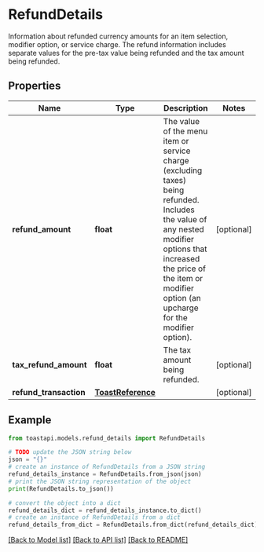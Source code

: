 # RefundDetails

Information about refunded currency amounts for an item selection, modifier option, or service charge. The refund information includes separate values for the pre-tax value being refunded and the tax amount being refunded. 

## Properties

Name | Type | Description | Notes
------------ | ------------- | ------------- | -------------
**refund_amount** | **float** | The value of the menu item or service charge (excluding taxes) being refunded. Includes the value of any nested modifier options that increased the price of the item or modifier option (an upcharge for the modifier option).  | [optional] 
**tax_refund_amount** | **float** | The tax amount being refunded.  | [optional] 
**refund_transaction** | [**ToastReference**](ToastReference.md) |  | [optional] 

## Example

```python
from toastapi.models.refund_details import RefundDetails

# TODO update the JSON string below
json = "{}"
# create an instance of RefundDetails from a JSON string
refund_details_instance = RefundDetails.from_json(json)
# print the JSON string representation of the object
print(RefundDetails.to_json())

# convert the object into a dict
refund_details_dict = refund_details_instance.to_dict()
# create an instance of RefundDetails from a dict
refund_details_from_dict = RefundDetails.from_dict(refund_details_dict)
```
[[Back to Model list]](../README.md#documentation-for-models) [[Back to API list]](../README.md#documentation-for-api-endpoints) [[Back to README]](../README.md)


